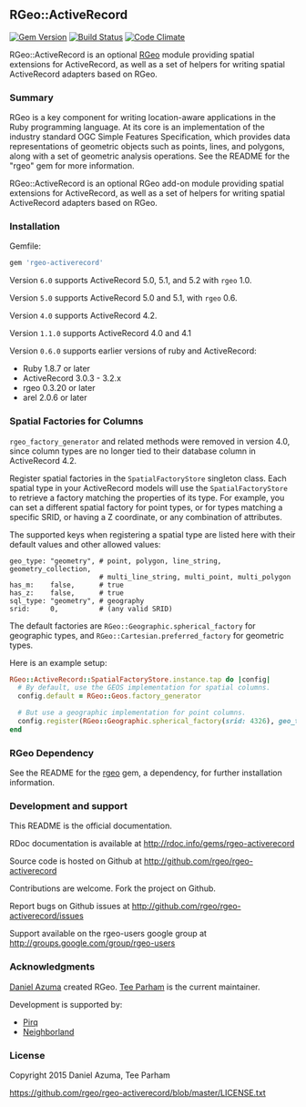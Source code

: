## RGeo::ActiveRecord

[![Gem Version](https://badge.fury.io/rb/rgeo-activerecord.svg)](http://badge.fury.io/rb/rgeo-activerecord)
[![Build Status](https://travis-ci.org/rgeo/rgeo-activerecord.svg?branch=master)](https://travis-ci.org/rgeo/rgeo-activerecord)
[![Code Climate](https://codeclimate.com/github/rgeo/rgeo-activerecord.png)](https://codeclimate.com/github/rgeo/rgeo-activerecord)

RGeo::ActiveRecord is an optional [RGeo](http://github.com/dazuma/rgeo) module
providing spatial extensions for ActiveRecord, as well as a set of helpers for
writing spatial ActiveRecord adapters based on RGeo.

### Summary

RGeo is a key component for writing location-aware applications in the Ruby
programming language. At its core is an implementation of the industry
standard OGC Simple Features Specification, which provides data
representations of geometric objects such as points, lines, and polygons,
along with a set of geometric analysis operations. See the README for the
"rgeo" gem for more information.

RGeo::ActiveRecord is an optional RGeo add-on module providing spatial
extensions for ActiveRecord, as well as a set of helpers for writing spatial
ActiveRecord adapters based on RGeo.

### Installation

Gemfile:

```ruby
gem 'rgeo-activerecord'
```

Version `6.0` supports ActiveRecord 5.0, 5.1, and 5.2 with `rgeo` 1.0.

Version `5.0` supports ActiveRecord 5.0 and 5.1, with `rgeo` 0.6.

Version `4.0` supports ActiveRecord 4.2.

Version `1.1.0` supports ActiveRecord 4.0 and 4.1

Version `0.6.0` supports earlier versions of ruby and ActiveRecord:

* Ruby 1.8.7 or later
* ActiveRecord 3.0.3 - 3.2.x
* rgeo 0.3.20 or later
* arel 2.0.6 or later

### Spatial Factories for Columns

`rgeo_factory_generator` and related methods were removed in version 4.0, since column types
are no longer tied to their database column in ActiveRecord 4.2.

Register spatial factories in the `SpatialFactoryStore` singleton class. Each spatial type
in your ActiveRecord models will use the `SpatialFactoryStore` to retrieve
a factory matching the properties of its type. For example, you can set a different
spatial factory for point types, or for types matching a specific SRID, or having
a Z coordinate, or any combination of attributes.

The supported keys when registering a spatial type are listed here with their default values
and other allowed values:

```
geo_type: "geometry", # point, polygon, line_string, geometry_collection, 
                      # multi_line_string, multi_point, multi_polygon
has_m:    false,      # true
has_z:    false,      # true
sql_type: "geometry", # geography
srid:     0,          # (any valid SRID)
```

The default factories are `RGeo::Geographic.spherical_factory` for 
geographic types, and `RGeo::Cartesian.preferred_factory` for geometric types.

Here is an example setup:

```ruby
RGeo::ActiveRecord::SpatialFactoryStore.instance.tap do |config|
  # By default, use the GEOS implementation for spatial columns.
  config.default = RGeo::Geos.factory_generator

  # But use a geographic implementation for point columns.
  config.register(RGeo::Geographic.spherical_factory(srid: 4326), geo_type: "point")
end
```

### RGeo Dependency

See the README for the [rgeo](https://github.com/rgeo/rgeo) gem, a dependency, for further
installation information.

### Development and support

This README is the official documentation.

RDoc documentation is available at http://rdoc.info/gems/rgeo-activerecord

Source code is hosted on Github at http://github.com/rgeo/rgeo-activerecord

Contributions are welcome. Fork the project on Github.

Report bugs on Github issues at
http://github.com/rgeo/rgeo-activerecord/issues

Support available on the rgeo-users google group at
http://groups.google.com/group/rgeo-users

### Acknowledgments

[Daniel Azuma](http://www.daniel-azuma.com) created RGeo.
[Tee Parham](http://twitter.com/teeparham) is the current maintainer.

Development is supported by:

* [Pirq](http://pirq.com)
* [Neighborland](https://neighborland.com)

### License

Copyright 2015 Daniel Azuma, Tee Parham

https://github.com/rgeo/rgeo-activerecord/blob/master/LICENSE.txt
